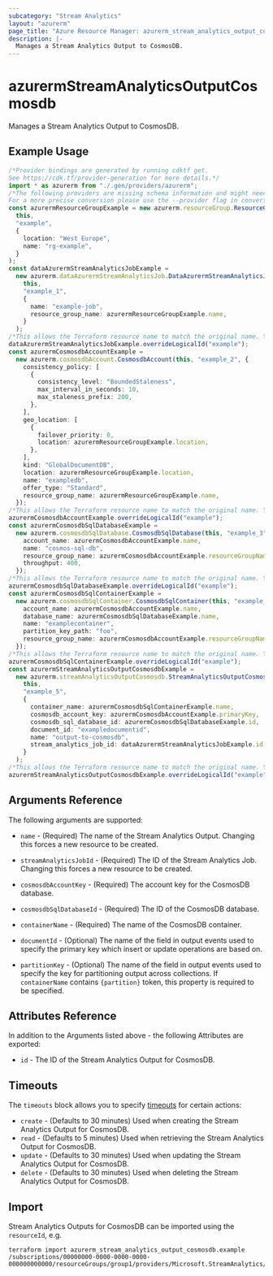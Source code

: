 ```yaml
---
subcategory: "Stream Analytics"
layout: "azurerm"
page_title: "Azure Resource Manager: azurerm_stream_analytics_output_cosmosdb"
description: |-
  Manages a Stream Analytics Output to CosmosDB.
---
```


# azurermStreamAnalyticsOutputCosmosdb

Manages a Stream Analytics Output to CosmosDB.

## Example Usage

```typescript
/*Provider bindings are generated by running cdktf get.
See https://cdk.tf/provider-generation for more details.*/
import * as azurerm from "./.gen/providers/azurerm";
/*The following providers are missing schema information and might need manual adjustments to synthesize correctly: azurerm.
For a more precise conversion please use the --provider flag in convert.*/
const azurermResourceGroupExample = new azurerm.resourceGroup.ResourceGroup(
  this,
  "example",
  {
    location: "West Europe",
    name: "rg-example",
  }
);
const dataAzurermStreamAnalyticsJobExample =
  new azurerm.dataAzurermStreamAnalyticsJob.DataAzurermStreamAnalyticsJob(
    this,
    "example_1",
    {
      name: "example-job",
      resource_group_name: azurermResourceGroupExample.name,
    }
  );
/*This allows the Terraform resource name to match the original name. You can remove the call if you don't need them to match.*/
dataAzurermStreamAnalyticsJobExample.overrideLogicalId("example");
const azurermCosmosdbAccountExample =
  new azurerm.cosmosdbAccount.CosmosdbAccount(this, "example_2", {
    consistency_policy: [
      {
        consistency_level: "BoundedStaleness",
        max_interval_in_seconds: 10,
        max_staleness_prefix: 200,
      },
    ],
    geo_location: [
      {
        failover_priority: 0,
        location: azurermResourceGroupExample.location,
      },
    ],
    kind: "GlobalDocumentDB",
    location: azurermResourceGroupExample.location,
    name: "exampledb",
    offer_type: "Standard",
    resource_group_name: azurermResourceGroupExample.name,
  });
/*This allows the Terraform resource name to match the original name. You can remove the call if you don't need them to match.*/
azurermCosmosdbAccountExample.overrideLogicalId("example");
const azurermCosmosdbSqlDatabaseExample =
  new azurerm.cosmosdbSqlDatabase.CosmosdbSqlDatabase(this, "example_3", {
    account_name: azurermCosmosdbAccountExample.name,
    name: "cosmos-sql-db",
    resource_group_name: azurermCosmosdbAccountExample.resourceGroupName,
    throughput: 400,
  });
/*This allows the Terraform resource name to match the original name. You can remove the call if you don't need them to match.*/
azurermCosmosdbSqlDatabaseExample.overrideLogicalId("example");
const azurermCosmosdbSqlContainerExample =
  new azurerm.cosmosdbSqlContainer.CosmosdbSqlContainer(this, "example_4", {
    account_name: azurermCosmosdbAccountExample.name,
    database_name: azurermCosmosdbSqlDatabaseExample.name,
    name: "examplecontainer",
    partition_key_path: "foo",
    resource_group_name: azurermCosmosdbAccountExample.resourceGroupName,
  });
/*This allows the Terraform resource name to match the original name. You can remove the call if you don't need them to match.*/
azurermCosmosdbSqlContainerExample.overrideLogicalId("example");
const azurermStreamAnalyticsOutputCosmosdbExample =
  new azurerm.streamAnalyticsOutputCosmosdb.StreamAnalyticsOutputCosmosdb(
    this,
    "example_5",
    {
      container_name: azurermCosmosdbSqlContainerExample.name,
      cosmosdb_account_key: azurermCosmosdbAccountExample.primaryKey,
      cosmosdb_sql_database_id: azurermCosmosdbSqlDatabaseExample.id,
      document_id: "exampledocumentid",
      name: "output-to-cosmosdb",
      stream_analytics_job_id: dataAzurermStreamAnalyticsJobExample.id,
    }
  );
/*This allows the Terraform resource name to match the original name. You can remove the call if you don't need them to match.*/
azurermStreamAnalyticsOutputCosmosdbExample.overrideLogicalId("example");

```

## Arguments Reference

The following arguments are supported:

*   `name` - (Required) The name of the Stream Analytics Output. Changing this forces a new resource to be created.

*   `streamAnalyticsJobId` - (Required) The ID of the Stream Analytics Job. Changing this forces a new resource to be created.

*   `cosmosdbAccountKey` - (Required) The account key for the CosmosDB database.

*   `cosmosdbSqlDatabaseId` - (Required) The ID of the CosmosDB database.

*   `containerName` - (Required) The name of the CosmosDB container.

*   `documentId` - (Optional) The name of the field in output events used to specify the primary key which insert or update operations are based on.

*   `partitionKey` - (Optional) The name of the field in output events used to specify the key for partitioning output across collections. If `containerName` contains `{partition}` token, this property is required to be specified.

## Attributes Reference

In addition to the Arguments listed above - the following Attributes are exported:

* `id` - The ID of the Stream Analytics Output for CosmosDB.

## Timeouts

The `timeouts` block allows you to specify [timeouts](https://www.terraform.io/language/resources/syntax#operation-timeouts) for certain actions:

* `create` - (Defaults to 30 minutes) Used when creating the Stream Analytics Output for CosmosDB.
* `read` - (Defaults to 5 minutes) Used when retrieving the Stream Analytics Output for CosmosDB.
* `update` - (Defaults to 30 minutes) Used when updating the Stream Analytics Output for CosmosDB.
* `delete` - (Defaults to 30 minutes) Used when deleting the Stream Analytics Output for CosmosDB.

## Import

Stream Analytics Outputs for CosmosDB can be imported using the `resourceId`, e.g.

```console
terraform import azurerm_stream_analytics_output_cosmosdb.example /subscriptions/00000000-0000-0000-0000-000000000000/resourceGroups/group1/providers/Microsoft.StreamAnalytics/streamingJobs/job1/outputs/output1
```
